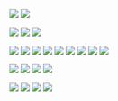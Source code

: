 <!---
- 👋 Hi, I’m @mkare 
- 👀 I’m interested in JavaScript
- 🌱 I’m currently learning Flutter

mkare/mkare is a ✨ special ✨ repository because its `README.md` (this file) appears on your GitHub profile.
You can click the Preview link to take a look at your changes.
--->
[![](https://img.shields.io/badge/LinkedIn-0077B5?style=for-the-badge&logo=linkedin&logoColor=white)](https://www.linkedin.com/in/mustafamorbel/)
[![](https://img.shields.io/badge/@mkare-white?style=for-the-badge&logo=medium&logoColor=black)](https://medium.com/@mkare)

![](https://img.shields.io/badge/JavaScript-c78100?style=flat&logo=javascript&logoColor=white)
![](https://img.shields.io/badge/ECMAScript-c78100?style=flat)
![](https://img.shields.io/badge/TypeScript-235a97?style=flat&logo=typescript&logoColor=white)

![](https://img.shields.io/badge/Vue.js-4FC08D?style=flat&logo=vue.js&logoColor=4FC08D&labelColor=white)
![](https://img.shields.io/badge/Nuxt.js-00C58E?style=flat&logo=nuxt.js&logoColor=00C58E&labelColor=white)
![](https://img.shields.io/badge/ReactJS-white?style=flat&logo=react&logoColor=white&labelColor=61DAFB)
![](https://img.shields.io/badge/Next.js-000000?style=flat&logo=next.js&logoColor=000000&labelColor=white)
![](https://img.shields.io/badge/Node.js-339933?style=flat&logo=node.js&logoColor=339933&labelColor=white)
![](https://img.shields.io/badge/Webpack-777?style=flat&logo=webpack&logoColor=8DD6F9&labelColor=777)
![](https://img.shields.io/badge/RxJS-FF6C2C?style=flat&logo=reactivex&logoColor=white&labelColor=FF6C2C)
![](https://img.shields.io/badge/jQuery-0769AD?style=flat&logo=jquery&logoColor=white&labelColor=0769AD)
![](https://img.shields.io/badge/Axios-671DDF?style=flat&logo=axios&logoColor=white&labelColor=671DDF)

![](https://img.shields.io/badge/HTML5-E34F26?style=flat&logo=html5&logoColor=white&labelColor=E34F26)
![](https://img.shields.io/badge/CSS3-1572B6?style=flat&logo=css3&logoColor=white&labelColor=1572B6)
![](https://img.shields.io/badge/Sass-FF69B4?style=flat&logo=sass&logoColor=white&labelColor=FF69B4)
![](https://img.shields.io/badge/Less-gray?style=flat&logo=less)

![](https://img.shields.io/badge/Bootstrap-563D7C?style=flat&logo=bootstrap&logoColor=white)
![](https://img.shields.io/badge/TailwindCss-38bdf8?style=flat&logo=tailwind-css&logoColor=white)
![](https://img.shields.io/badge/Styled%20Components-white?style=flat&logo=styled-components&logoColor=purple&labelColor=white)
![](https://img.shields.io/badge/Git-F05032?style=flat&logo=git&logoColor=white&labelColor=F05032)
